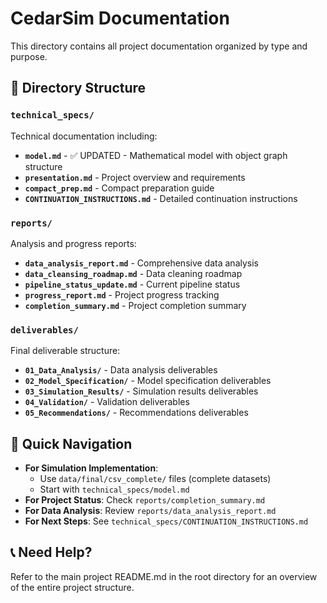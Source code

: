 # CedarSim Documentation

This directory contains all project documentation organized by type and purpose.

## 📁 Directory Structure

### `technical_specs/`
Technical documentation including:
- **`model.md`** - ✅ UPDATED - Mathematical model with object graph structure
- **`presentation.md`** - Project overview and requirements
- **`compact_prep.md`** - Compact preparation guide
- **`CONTINUATION_INSTRUCTIONS.md`** - Detailed continuation instructions

### `reports/`
Analysis and progress reports:
- **`data_analysis_report.md`** - Comprehensive data analysis
- **`data_cleansing_roadmap.md`** - Data cleaning roadmap
- **`pipeline_status_update.md`** - Current pipeline status
- **`progress_report.md`** - Project progress tracking
- **`completion_summary.md`** - Project completion summary

### `deliverables/`
Final deliverable structure:
- **`01_Data_Analysis/`** - Data analysis deliverables
- **`02_Model_Specification/`** - Model specification deliverables
- **`03_Simulation_Results/`** - Simulation results deliverables
- **`04_Validation/`** - Validation deliverables
- **`05_Recommendations/`** - Recommendations deliverables

## 🚀 Quick Navigation

- **For Simulation Implementation**: 
  - Use `data/final/csv_complete/` files (complete datasets)
  - Start with `technical_specs/model.md`
- **For Project Status**: Check `reports/completion_summary.md`
- **For Data Analysis**: Review `reports/data_analysis_report.md`
- **For Next Steps**: See `technical_specs/CONTINUATION_INSTRUCTIONS.md`

## 📞 Need Help?

Refer to the main project README.md in the root directory for an overview of the entire project structure.
